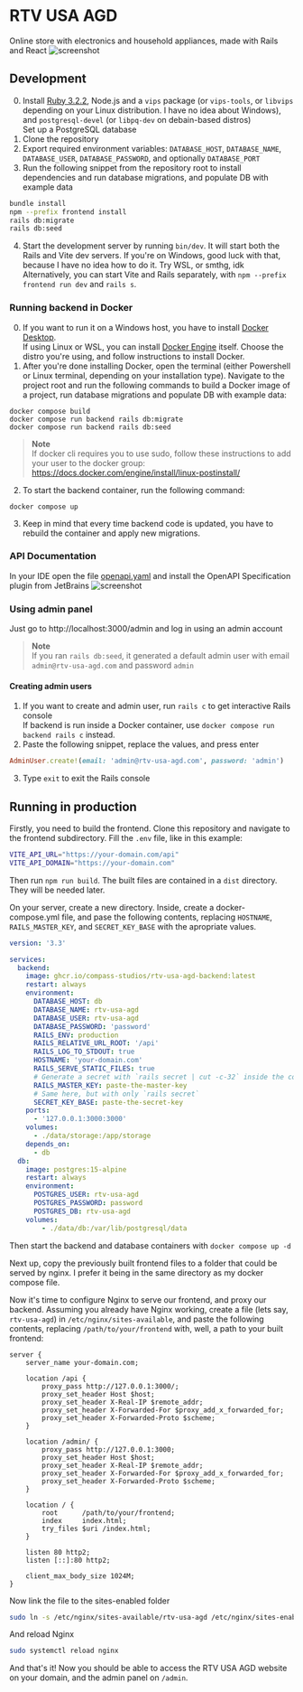 # RTV USA AGD
Online store with electronics and household appliances, made with Rails and React
![screenshot](https://github.com/Compass-Studios/rtv-usa-agd/assets/70489677/8d2392b0-a6f2-48bb-bbc3-682c1bb3e8ab)

## Development
0. Install [Ruby 3.2.2](https://www.ruby-lang.org/en/documentation/installation/), Node.js and a `vips` package (or `vips-tools`, or `libvips` depending on your Linux distribution. I have no idea about Windows), and `postgresql-devel` (or `libpq-dev` on debain-based distros)  
   Set up a PostgreSQL database
1. Clone the repository
2. Export required environment variables: `DATABASE_HOST`, `DATABASE_NAME`, `DATABASE_USER`, `DATABASE_PASSWORD`, and optionally `DATABASE_PORT`
3. Run the following snippet from the repository root to install dependencies and run database migrations, and populate DB with example data
```sh
bundle install
npm --prefix frontend install
rails db:migrate
rails db:seed
```
4. Start the development server by running `bin/dev`. It will start both the Rails and Vite dev servers. If you're on Windows, good luck with that, because I have no idea how to do it. Try WSL, or smthg, idk  
   Alternatively, you can start Vite and Rails separately, with `npm --prefix frontend run dev` and `rails s`.

### Running backend in Docker
0. If you want to run it on a Windows host, you have to install [Docker Desktop](https://docs.docker.com/desktop/install/windows-install/).  
   If using Linux or WSL, you can install [Docker Engine](https://docs.docker.com/engine/install/#server) itself. Choose the distro you're using, and follow instructions to install Docker.
1. After you're done installing Docker, open the terminal (either Powershell or Linux terminal, depending on your installation type). Navigate to the project root and run the following commands to build a Docker image of a project, run database migrations and populate DB with example data:
```shell
docker compose build
docker compose run backend rails db:migrate
docker compose run backend rails db:seed
```
> **Note**  
> If docker cli requires you to use sudo, follow these instructions to add your user to the docker group:
> https://docs.docker.com/engine/install/linux-postinstall/

2. To start the backend container, run the following command:
```shell
docker compose up
```

3. Keep in mind that every time backend code is updated, you have to rebuild the container and apply new migrations.

### API Documentation
In your IDE open the file [openapi.yaml](openapi.yaml) and install the OpenAPI Specification plugin from JetBrains
![screenshot](https://cdn.discordapp.com/attachments/969317854635769929/1091670517859242014/image.png)

### Using admin panel
Just go to http://localhost:3000/admin and log in using an admin account

> **Note**  
> If you ran `rails db:seed`, it generated a default admin user with email `admin@rtv-usa-agd.com` and password `admin`

#### Creating admin users
1. If you want to create and admin user, run `rails c` to get interactive Rails console  
   If backend is run inside a Docker container, use `docker compose run backend rails c` instead.
2. Paste the following snippet, replace the values, and press enter
```rb
AdminUser.create!(email: 'admin@rtv-usa-agd.com', password: 'admin')
```
3. Type `exit` to exit the Rails console

## Running in production
Firstly, you need to build the frontend. Clone this repository and navigate to the frontend subdirectory. Fill the `.env` file, like in this example:
```sh
VITE_API_URL="https://your-domain.com/api"
VITE_API_DOMAIN="https://your-domain.com"
```
Then run `npm run build`. The built files are contained in a `dist` directory. They will be needed later.

On your server, create a new directory. Inside, create a docker-compose.yml file, and pase the following contents, replacing `HOSTNAME`, `RAILS_MASTER_KEY`, and `SECRET_KEY_BASE` with the apropriate values.
```yml
version: '3.3'

services:
  backend:
    image: ghcr.io/compass-studios/rtv-usa-agd-backend:latest
    restart: always
    environment:
      DATABASE_HOST: db
      DATABASE_NAME: rtv-usa-agd
      DATABASE_USER: rtv-usa-agd
      DATABASE_PASSWORD: 'password'
      RAILS_ENV: production
      RAILS_RELATIVE_URL_ROOT: '/api'
      RAILS_LOG_TO_STDOUT: true
      HOSTNAME: 'your-domain.com'
      RAILS_SERVE_STATIC_FILES: true
      # Generate a secret with `rails secret | cut -c-32` inside the container
      RAILS_MASTER_KEY: paste-the-master-key
      # Same here, but with only `rails secret`
      SECRET_KEY_BASE: paste-the-secret-key
    ports:
      - '127.0.0.1:3000:3000'
    volumes:
      - ./data/storage:/app/storage
    depends_on:
      - db
  db:
    image: postgres:15-alpine
    restart: always
    environment:
      POSTGRES_USER: rtv-usa-agd
      POSTGRES_PASSWORD: password
      POSTGRES_DB: rtv-usa-agd
    volumes:
        - ./data/db:/var/lib/postgresql/data
```

Then start the backend and database containers with `docker compose up -d`

Next up, copy the previously built frontend files to a folder that could be served by nginx. I prefer it being in the same directory as my docker compose file.

Now it's time to configure Nginx to serve our frontend, and proxy our backend. Assuming you already have Nginx working, create a file (lets say, `rtv-usa-agd`) in `/etc/nginx/sites-available`, and paste the following contents, replacing `/path/to/your/frontend` with, well, a path to your built frontend:
```nginx
server {
    server_name your-domain.com;

    location /api {
        proxy_pass http://127.0.0.1:3000/;
        proxy_set_header Host $host;
        proxy_set_header X-Real-IP $remote_addr;
        proxy_set_header X-Forwarded-For $proxy_add_x_forwarded_for;
        proxy_set_header X-Forwarded-Proto $scheme;
    }

    location /admin/ {
        proxy_pass http://127.0.0.1:3000;
        proxy_set_header Host $host;
        proxy_set_header X-Real-IP $remote_addr;
        proxy_set_header X-Forwarded-For $proxy_add_x_forwarded_for;
        proxy_set_header X-Forwarded-Proto $scheme;
    }

    location / {
        root      /path/to/your/frontend;
        index     index.html;
        try_files $uri /index.html;
    }

    listen 80 http2;
    listen [::]:80 http2;

    client_max_body_size 1024M;
}
```

Now link the file to the sites-enabled folder
```sh
sudo ln -s /etc/nginx/sites-available/rtv-usa-agd /etc/nginx/sites-enabled/rtv-usa-agd
```
And reload Nginx
```sh
sudo systemctl reload nginx
```

And that's it! Now you should be able to access the RTV USA AGD website on your domain, and the admin panel on `/admin`.
